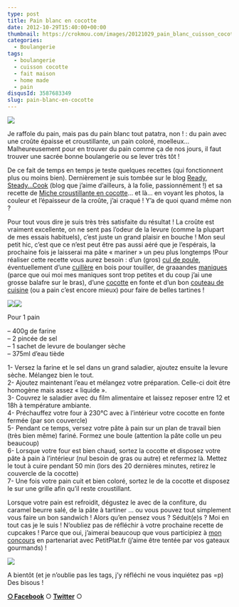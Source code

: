 ```yaml
---
type: post
title: Pain blanc en cocotte
date: 2012-10-29T15:40:00+00:00
thumbnail: https://crokmou.com/images/20121029_pain_blanc_cuisson_cocotte_fonte_0002.jpg
categories: 
  - Boulangerie
tags: 
  - boulangerie
  - cuisson cocotte
  - fait maison
  - home made
  - pain
disqusId: 3587683349
slug: pain-blanc-en-cocotte
---
```


[![](http://3.bp.blogspot.com/-SXr-XaLsghc/UI6KUkupSVI/AAAAAAAAE60/lKhIvpKxKZ4/s320/20121029_pain_blanc_cuisson_cocotte_fonte_0002_bann.jpg)](http://3.bp.blogspot.com/-SXr-XaLsghc/UI6KUkupSVI/AAAAAAAAE60/lKhIvpKxKZ4/s1600/20121029_pain_blanc_cuisson_cocotte_fonte_0002_bann.jpg)

Je raffole du pain, mais pas du pain blanc tout patatra, non ! : du pain avec une croûte épaisse et croustillante, un pain coloré, moelleux… Malheureusement pour en trouver du pain comme ça de nos jours, il faut trouver une sacrée bonne boulangerie ou se lever très tôt !

De ce fait de temps en temps je teste quelques recettes (qui fonctionnent plus ou moins bien). Dernièrement je suis tombée sur le blog [Ready, Steady…Cook](http://miomiom.eklablog.com/) (blog que j’aime d’ailleurs, à la folie, passionnément !) et sa recette de [Miche croustillante en cocotte](http://miomiom.eklablog.com/miche-croustillante-en-cocotte-creuset-a46343304)… et là… en voyant les photos, la couleur et l’épaisseur de la croûte, j’ai craqué ! Y’a de quoi quand même non ?

Pour tout vous dire je suis très très satisfaite du résultat ! La croûte est vraiment excellente, on ne sent pas l’odeur de la levure (comme la plupart de mes essais habituels), c’est juste un grand plaisir en bouche ! Mon seul petit hic, c’est que ce n’est peut être pas aussi aéré que je l’espérais, la prochaine fois je laisserai ma pâte « mariner » un peu plus longtemps !Pour réaliser cette recette vous aurez besoin : d’un (gros) [cul de poule](http://www.rueducommerce.fr/m/pl/malid:48515370), éventuellement d’une [cuillère](http://www.rueducommerce.fr/m/pl/malid:43774626) en bois pour touiller, de graaandes [maniques](http://www.rueducommerce.fr/m/pl/malid:4769931) (parce que oui moi mes maniques sont trop petites et du coup j’ai une grosse balafre sur le bras), d’une [cocotte](http://www.rueducommerce.fr/index/cocotte) en fonte et d’un bon [couteau de cuisine](http://www.rueducommerce.fr/m/pl/malid:12468606) (ou a pain c’est encore mieux) pour faire de belles tartines !

[![](http://2.bp.blogspot.com/-LSgZHTGvOKk/UI6PQwBtf1I/AAAAAAAAE7c/4flGU9MzWzk/s400/20121029_pain_blanc_cuisson_cocotte_fonte_0024.jpg)](http://2.bp.blogspot.com/-LSgZHTGvOKk/UI6PQwBtf1I/AAAAAAAAE7c/4flGU9MzWzk/s1600/20121029_pain_blanc_cuisson_cocotte_fonte_0024.jpg)[![](http://2.bp.blogspot.com/-BGCIdkrrKrQ/UI6PSCT7GbI/AAAAAAAAE7k/lVMZVaGbGMA/s400/20121029_pain_blanc_cuisson_cocotte_fonte_0035.jpg)](http://2.bp.blogspot.com/-BGCIdkrrKrQ/UI6PSCT7GbI/AAAAAAAAE7k/lVMZVaGbGMA/s1600/20121029_pain_blanc_cuisson_cocotte_fonte_0035.jpg)

Pour 1 pain

– 400g de farine  
– 2 pincée de sel  
– 1 sachet de levure de boulanger sèche  
– 375ml d’eau tiède

1- Versez la farine et le sel dans un grand saladier, ajoutez ensuite la levure sèche. Mélangez bien le tout.  
2- Ajoutez maintenant l’eau et mélangez votre préparation. Celle-ci doit être homogène mais assez « liquide ».  
3- Couvrez le saladier avec du film alimentaire et laissez reposer entre 12 et 18h à température ambiante.  
4- Préchauffez votre four à 230°C avec à l’intérieur votre cocotte en fonte fermée (par son couvercle)  
5- Pendant ce temps, versez votre pâte à pain sur un plan de travail bien (très bien même) fariné. Formez une boule (attention la pâte colle un peu beaucoup)  
6- Lorsque votre four est bien chaud, sortez la cocotte et disposez votre pâte à pain à l’intérieur (nul besoin de gras ou autre) et refermez là. Mettez le tout à cuire pendant 50 min (lors des 20 dernières minutes, retirez le couvercle de la cocotte)  
7- Une fois votre pain cuit et bien coloré, sortez le de la cocotte et disposez le sur une grille afin qu’il reste croustillant.

Lorsque votre pain est refroidit, dégustez le avec de la confiture, du caramel beurre salé, de la pâte à tartiner … ou vous pouvez tout simplement vous faire un bon sandwich ! Alors qu’en pensez vous ? Séduit(e)s ? Moi en tout cas je le suis ! N’oubliez pas de réfléchir à votre prochaine recette de cupcakes ! Parce que oui, j’aimerai beaucoup que vous participiez à [mon concours](http://www.crokmou.com/2012/10/concours-recette-cupcake-partenaire-petitplat.fr.html) en partenariat avec PetitPlat.fr (j’aime être tentée par vos gateaux gourmands) !

[![](http://1.bp.blogspot.com/-sCWuqO1aUns/UIztj8sr84I/AAAAAAAAE5Y/KI6wtOp2oxg/s400/concours_recettes_cupcakes_crokmou_partenaire_petitplat.fr_bann.jpg)](http://www.crokmou.com/2012/10/concours-recette-cupcake-partenaire-petitplat.fr.html)

A bientôt (et je n’oublie pas les tags, j’y réfléchi ne vous inquiétez pas =p) Des bisous !

[**○<span style="font-size: xx-small; margin: 0px; outline: 0px; padding: 0px;"><span style="font-family: Arial, Helvetica, sans-serif; margin: 0px; outline: 0px; padding: 0px;"> </span></span>Facebook**](https://www.facebook.com/pages/CroKMou/148093255259077) ○ [**Twitter**](https://twitter.com/Crokmou) ○  
  